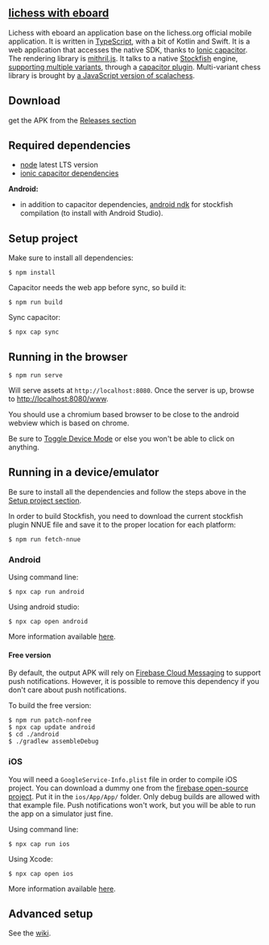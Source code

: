 [lichess with eboard](https://github.com/zhaohaiyan75/LichessWithEboard)
--------------------

Lichess with eboard an application base on the lichess.org official mobile application. It is written
in [TypeScript](http://www.typescriptlang.org/), with a bit of Kotlin and Swift.
It is a web application that accesses the native SDK, thanks to [Ionic capacitor](https://capacitor.ionicframework.com/).
The rendering library is [mithril.js](http://mithril.js.org/).
It talks to a native [Stockfish](https://stockfishchess.org/) engine, [supporting multiple variants](https://github.com/ddugovic/Stockfish), through a
[capacitor plugin](https://github.com/veloce/capacitor-stockfish).
Multi-variant chess library is brought by [a JavaScript version of scalachess](https://github.com/veloce/scalachessjs).

## Download

get the APK from the [Releases section](https://github.com/zhaohaiyan75/LichessWithEboard/releases)

## Required dependencies

* [node](http://nodejs.org) latest LTS version
* [ionic capacitor dependencies](https://capacitorjs.com/docs/getting-started/environment-setup)

**Android:**

* in addition to capacitor dependencies, [android ndk](http://developer.android.com/tools/sdk/ndk/index.html) for stockfish compilation (to install with Android Studio).

## Setup project

Make sure to install all dependencies:

    $ npm install

Capacitor needs the web app before sync, so build it:

    $ npm run build

Sync capacitor:

    $ npx cap sync

## Running in the browser

    $ npm run serve

Will serve assets at `http://localhost:8080`.
Once the server is up, browse to [http://localhost:8080/www](http://localhost:8080/www).

You should use a chromium based browser to be close to the android webview which
is based on chrome.

Be sure to [Toggle Device Mode](https://developers.google.com/web/tools/chrome-devtools/device-mode/)
or else you won't be able to click on anything.

## Running in a device/emulator

Be sure to install all the dependencies and follow the steps above in the [Setup
project section](#setup-project).

In order to build Stockfish, you need to download the current stockfish plugin
NNUE file and save it to the proper location for each platform:

    $ npm run fetch-nnue

### Android

Using command line:

    $ npx cap run android

Using android studio:

    $ npx cap open android

More information available [here](https://capacitorjs.com/docs/android).

#### Free version

By default, the output APK will rely on [Firebase Cloud
Messaging](https://firebase.google.com/docs/cloud-messaging) to support push
notifications. However, it is possible to remove this dependency if you don't
care about push notifications.

To build the free version:

    $ npm run patch-nonfree
    $ npx cap update android
    $ cd ./android
    $ ./gradlew assembleDebug

### iOS

You will need a `GoogleService-Info.plist` file in order to compile iOS project.
You can download a dummy one from the [firebase open-source project](https://raw.githubusercontent.com/firebase/firebase-ios-sdk/master/Firestore/Example/App/GoogleService-Info.plist).
Put it in the `ios/App/App/` folder.
Only debug builds are allowed with that example file. Push notifications
won't work, but you will be able to run the app on a simulator just fine.

Using command line:

    $ npx cap run ios

Using Xcode:

    $ npx cap open ios

More information available [here](https://capacitorjs.com/docs/ios).

## Advanced setup

See the [wiki](https://github.com/veloce/lichobile/wiki/Setting-up-the-app-using-a-local-setup-of-lichess).
